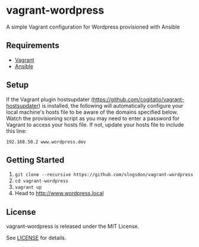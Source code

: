 # vagrant-wordpress

A simple Vagrant configuration for Wordpress provisioned with Ansible

## Requirements

- [Vagrant](https://www.vagrantup.com/)
- [Ansible](http://www.ansible.com/)

## Setup

If the Vagrant plugin hostsupdater (https://github.com/cogitatio/vagrant-hostsupdater) is installed, the following will automatically configure your local machine's hosts file to be aware of the domains specified below. Watch the provisioning script as you may need to enter a password for Vagrant to access your hosts file. If not, update your hosts file to include this line:

```
192.168.50.2 www.wordpress.dev
```

## Getting Started

1. `git clone --recursive https://github.com/slogsdon/vagrant-wordpress`
2. `cd vagrant-wordpress`
3. `vagrant up`
4. Head to <http://www.wordpress.local>

## License

vagrant-wordpress is released under the MIT License.

See [LICENSE](https://github.com/slogsdon/vagrant-wordpress/blob/master/LICENSE) for details.
